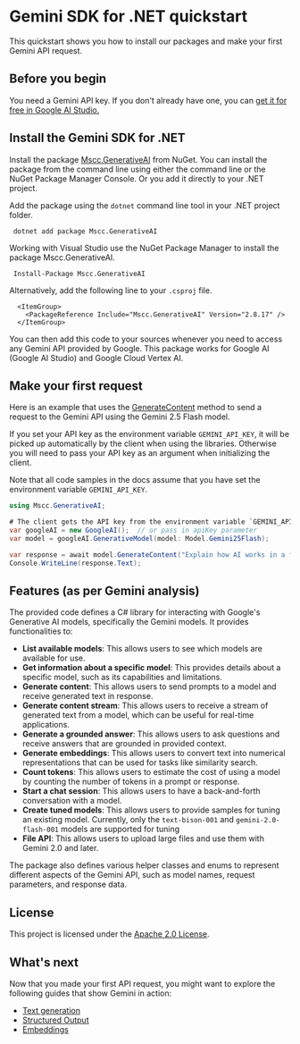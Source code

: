 # Gemini SDK for .NET quickstart

This quickstart shows you how to install our packages and make your first Gemini API request.

## Before you begin

You need a Gemini API key. If you don't already have one, you can [get it for free in Google AI Studio.](https://aistudio.google.com/app/apikey)

## Install the Gemini SDK for .NET

Install the package [Mscc.GenerativeAI](https://www.nuget.org/packages/Mscc.GenerativeAI/) from NuGet. You can install the package from the command line using either the command line or the NuGet Package Manager Console. Or you add it directly to your .NET project.

Add the package using the `dotnet` command line tool in your .NET project folder.

```text
 dotnet add package Mscc.GenerativeAI
```

Working with Visual Studio use the NuGet Package Manager to install the package Mscc.GenerativeAI.

```text
 Install-Package Mscc.GenerativeAI
```

Alternatively, add the following line to your `.csproj` file.

```text
  <ItemGroup>
    <PackageReference Include="Mscc.GenerativeAI" Version="2.8.17" />
  </ItemGroup>
```

You can then add this code to your sources whenever you need to access any Gemini API provided by Google. This package works for Google AI (Google AI Studio) and Google Cloud Vertex AI.

## Make your first request

Here is an example that uses the [GenerateContent]() method to send a request to the Gemini API using the Gemini 2.5 Flash model.

If you set your API key as the environment variable `GEMINI_API_KEY`, it will be picked up automatically by the client when using the libraries. Otherwise you will need to pass your API key as an argument when initializing the client.

Note that all code samples in the docs assume that you have set the environment variable `GEMINI_API_KEY`.

```csharp
using Mscc.GenerativeAI;

# The client gets the API key from the environment variable `GEMINI_API_KEY`.
var googleAI = new GoogleAI();  // or pass in apiKey parameter
var model = googleAI.GenerativeModel(model: Model.Gemini25Flash);

var response = await model.GenerateContent("Explain how AI works in a few words");
Console.WriteLine(response.Text);
```

## Features (as per Gemini analysis)

The provided code defines a C# library for interacting with Google's Generative AI models, specifically the Gemini models. It provides functionalities to:

- **List available models**: This allows users to see which models are available for use.
- **Get information about a specific model**: This provides details about a specific model, such as its capabilities and limitations.
- **Generate content**: This allows users to send prompts to a model and receive generated text in response.
- **Generate content stream**: This allows users to receive a stream of generated text from a model, which can be useful for real-time applications.
- **Generate a grounded answer**: This allows users to ask questions and receive answers that are grounded in provided context.
- **Generate embeddings**: This allows users to convert text into numerical representations that can be used for tasks like similarity search.
- **Count tokens**: This allows users to estimate the cost of using a model by counting the number of tokens in a prompt or response.
- **Start a chat session**: This allows users to have a back-and-forth conversation with a model.
- **Create tuned models**: This allows users to provide samples for tuning an existing model. Currently, only the `text-bison-001` and `gemini-2.0-flash-001` models are supported for tuning
- **File API**: This allows users to upload large files and use them with Gemini 2.0 and later.

The package also defines various helper classes and enums to represent different aspects of the Gemini API, such as model names, request parameters, and response data.

## License

This project is licensed under the [Apache 2.0 License](https://github.com/mscraftsman/generative-ai/blob/main/LICENSE).

## What's next

Now that you made your first API request, you might want to explore the following guides that show Gemini in action:

- [Text generation](docs/text-generation.md)
- [Structured Output](docs/structured-output.md)
- [Embeddings](docs/embeddings.md)
